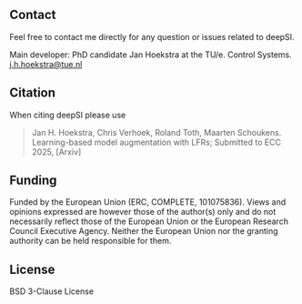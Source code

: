 ## Contact

Feel free to contact me directly for any question or issues related to deepSI.

Main developer: PhD candidate Jan Hoekstra at the TU/e. Control Systems. j.h.hoekstra@tue.nl

## Citation

When citing deepSI please use

> Jan H. Hoekstra, Chris Verhoek, Roland Toth, Maarten Schoukens. Learning-based model augmentation with LFRs; Submitted to ECC 2025, [Arxiv]

## Funding

Funded by the European Union (ERC, COMPLETE, 101075836). Views and opinions expressed are however those of the author(s) only and do not necessarily reflect those of the European Union or the European Research Council Executive Agency. Neither the European Union nor the granting authority can be held responsible for them.

## License

BSD 3-Clause License
